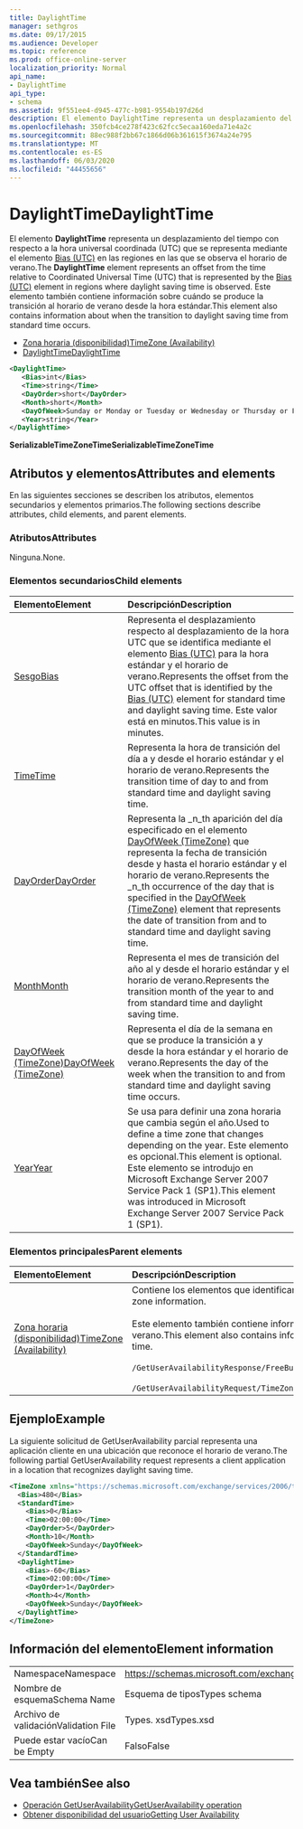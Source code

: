```yaml
---
title: DaylightTime
manager: sethgros
ms.date: 09/17/2015
ms.audience: Developer
ms.topic: reference
ms.prod: office-online-server
localization_priority: Normal
api_name:
- DaylightTime
api_type:
- schema
ms.assetid: 9f551ee4-d945-477c-b981-9554b197d26d
description: El elemento DaylightTime representa un desplazamiento del tiempo con respecto a la hora universal coordinada (UTC) que se representa mediante el elemento Bias (UTC) en las regiones en las que se observa el horario de verano. Este elemento también contiene información sobre cuándo se produce la transición al horario de verano desde la hora estándar.
ms.openlocfilehash: 350fcb4ce278f423c62fcc5ecaa160eda71e4a2c
ms.sourcegitcommit: 88ec988f2bb67c1866d06b361615f3674a24e795
ms.translationtype: MT
ms.contentlocale: es-ES
ms.lasthandoff: 06/03/2020
ms.locfileid: "44455656"
---
```

# <a name="daylighttime"></a><span data-ttu-id="cccf7-104">DaylightTime</span><span class="sxs-lookup"><span data-stu-id="cccf7-104">DaylightTime</span></span>

<span data-ttu-id="cccf7-105">El elemento **DaylightTime** representa un desplazamiento del tiempo con respecto a la hora universal coordinada (UTC) que se representa mediante el elemento [Bias (UTC)](bias-utc.md) en las regiones en las que se observa el horario de verano.</span><span class="sxs-lookup"><span data-stu-id="cccf7-105">The **DaylightTime** element represents an offset from the time relative to Coordinated Universal Time (UTC) that is represented by the [Bias (UTC)](bias-utc.md) element in regions where daylight saving time is observed.</span></span> <span data-ttu-id="cccf7-106">Este elemento también contiene información sobre cuándo se produce la transición al horario de verano desde la hora estándar.</span><span class="sxs-lookup"><span data-stu-id="cccf7-106">This element also contains information about when the transition to daylight saving time from standard time occurs.</span></span> 
  
- [<span data-ttu-id="cccf7-107">Zona horaria (disponibilidad)</span><span class="sxs-lookup"><span data-stu-id="cccf7-107">TimeZone (Availability)</span></span>](timezone-availability.md) 
- [<span data-ttu-id="cccf7-108">DaylightTime</span><span class="sxs-lookup"><span data-stu-id="cccf7-108">DaylightTime</span></span>](daylighttime.md)
  
```xml
<DaylightTime>
   <Bias>int</Bias>
   <Time>string</Time>
   <DayOrder>short</DayOrder>
   <Month>short</Month>
   <DayOfWeek>Sunday or Monday or Tuesday or Wednesday or Thursday or Friday or Saturday</DayOfWeek>
   <Year>string</Year>
</DaylightTime>
```

<span data-ttu-id="cccf7-109">**SerializableTimeZoneTime**</span><span class="sxs-lookup"><span data-stu-id="cccf7-109">**SerializableTimeZoneTime**</span></span>

## <a name="attributes-and-elements"></a><span data-ttu-id="cccf7-110">Atributos y elementos</span><span class="sxs-lookup"><span data-stu-id="cccf7-110">Attributes and elements</span></span>

<span data-ttu-id="cccf7-111">En las siguientes secciones se describen los atributos, elementos secundarios y elementos primarios.</span><span class="sxs-lookup"><span data-stu-id="cccf7-111">The following sections describe attributes, child elements, and parent elements.</span></span>
  
### <a name="attributes"></a><span data-ttu-id="cccf7-112">Atributos</span><span class="sxs-lookup"><span data-stu-id="cccf7-112">Attributes</span></span>

<span data-ttu-id="cccf7-113">Ninguna.</span><span class="sxs-lookup"><span data-stu-id="cccf7-113">None.</span></span>
  
### <a name="child-elements"></a><span data-ttu-id="cccf7-114">Elementos secundarios</span><span class="sxs-lookup"><span data-stu-id="cccf7-114">Child elements</span></span>

|<span data-ttu-id="cccf7-115">**Elemento**</span><span class="sxs-lookup"><span data-stu-id="cccf7-115">**Element**</span></span>|<span data-ttu-id="cccf7-116">**Descripción**</span><span class="sxs-lookup"><span data-stu-id="cccf7-116">**Description**</span></span>|
|:-----|:-----|
|[<span data-ttu-id="cccf7-117">Sesgo</span><span class="sxs-lookup"><span data-stu-id="cccf7-117">Bias</span></span>](bias.md) <br/> |<span data-ttu-id="cccf7-118">Representa el desplazamiento respecto al desplazamiento de la hora UTC que se identifica mediante el elemento [Bias (UTC)](bias-utc.md) para la hora estándar y el horario de verano.</span><span class="sxs-lookup"><span data-stu-id="cccf7-118">Represents the offset from the UTC offset that is identified by the [Bias (UTC)](bias-utc.md) element for standard time and daylight saving time.</span></span> <span data-ttu-id="cccf7-119">Este valor está en minutos.</span><span class="sxs-lookup"><span data-stu-id="cccf7-119">This value is in minutes.</span></span>  <br/> |
|[<span data-ttu-id="cccf7-120">Time</span><span class="sxs-lookup"><span data-stu-id="cccf7-120">Time</span></span>](time.md) <br/> |<span data-ttu-id="cccf7-121">Representa la hora de transición del día a y desde el horario estándar y el horario de verano.</span><span class="sxs-lookup"><span data-stu-id="cccf7-121">Represents the transition time of day to and from standard time and daylight saving time.</span></span>  <br/> |
|[<span data-ttu-id="cccf7-122">DayOrder</span><span class="sxs-lookup"><span data-stu-id="cccf7-122">DayOrder</span></span>](dayorder.md) <br/> |<span data-ttu-id="cccf7-123">Representa la _n_th aparición del día especificado en el elemento [DayOfWeek (TimeZone)](dayofweek-timezone.md) que representa la fecha de transición desde y hasta el horario estándar y el horario de verano.</span><span class="sxs-lookup"><span data-stu-id="cccf7-123">Represents the  _n_th occurrence of the day that is specified in the [DayOfWeek (TimeZone)](dayofweek-timezone.md) element that represents the date of transition from and to standard time and daylight saving time.</span></span>  <br/> |
|[<span data-ttu-id="cccf7-124">Month</span><span class="sxs-lookup"><span data-stu-id="cccf7-124">Month</span></span>](month.md) <br/> |<span data-ttu-id="cccf7-125">Representa el mes de transición del año al y desde el horario estándar y el horario de verano.</span><span class="sxs-lookup"><span data-stu-id="cccf7-125">Represents the transition month of the year to and from standard time and daylight saving time.</span></span>  <br/> |
|[<span data-ttu-id="cccf7-126">DayOfWeek (TimeZone)</span><span class="sxs-lookup"><span data-stu-id="cccf7-126">DayOfWeek (TimeZone)</span></span>](dayofweek-timezone.md) <br/> |<span data-ttu-id="cccf7-127">Representa el día de la semana en que se produce la transición a y desde la hora estándar y el horario de verano.</span><span class="sxs-lookup"><span data-stu-id="cccf7-127">Represents the day of the week when the transition to and from standard time and daylight saving time occurs.</span></span>  <br/> |
|[<span data-ttu-id="cccf7-128">Year</span><span class="sxs-lookup"><span data-stu-id="cccf7-128">Year</span></span>](year.md) <br/> |<span data-ttu-id="cccf7-129">Se usa para definir una zona horaria que cambia según el año.</span><span class="sxs-lookup"><span data-stu-id="cccf7-129">Used to define a time zone that changes depending on the year.</span></span> <span data-ttu-id="cccf7-130">Este elemento es opcional.</span><span class="sxs-lookup"><span data-stu-id="cccf7-130">This element is optional.</span></span> <span data-ttu-id="cccf7-131">Este elemento se introdujo en Microsoft Exchange Server 2007 Service Pack 1 (SP1).</span><span class="sxs-lookup"><span data-stu-id="cccf7-131">This element was introduced in Microsoft Exchange Server 2007 Service Pack 1 (SP1).</span></span>  <br/> |
   
### <a name="parent-elements"></a><span data-ttu-id="cccf7-132">Elementos principales</span><span class="sxs-lookup"><span data-stu-id="cccf7-132">Parent elements</span></span>

|<span data-ttu-id="cccf7-133">**Elemento**</span><span class="sxs-lookup"><span data-stu-id="cccf7-133">**Element**</span></span>|<span data-ttu-id="cccf7-134">**Descripción**</span><span class="sxs-lookup"><span data-stu-id="cccf7-134">**Description**</span></span>|
|:-----|:-----|
|[<span data-ttu-id="cccf7-135">Zona horaria (disponibilidad)</span><span class="sxs-lookup"><span data-stu-id="cccf7-135">TimeZone (Availability)</span></span>](timezone-availability.md) <br/> | <span data-ttu-id="cccf7-136">Contiene los elementos que identifican la información de la zona horaria.</span><span class="sxs-lookup"><span data-stu-id="cccf7-136">Contains elements that identify time zone information.</span></span><br/><br/><span data-ttu-id="cccf7-137">Este elemento también contiene información sobre la transición entre el horario estándar y el horario de verano.</span><span class="sxs-lookup"><span data-stu-id="cccf7-137">This element also contains information about the transition between standard time and daylight saving time.</span></span><br/><br/>`/GetUserAvailabilityResponse/FreeBusyResponseArray/FreeBusyResponse/FreeBusyView/WorkingHours/TimeZone` <br/><br/>`/GetUserAvailabilityRequest/TimeZone` <br/> |
   
## <a name="example"></a><span data-ttu-id="cccf7-138">Ejemplo</span><span class="sxs-lookup"><span data-stu-id="cccf7-138">Example</span></span>

<span data-ttu-id="cccf7-139">La siguiente solicitud de GetUserAvailability parcial representa una aplicación cliente en una ubicación que reconoce el horario de verano.</span><span class="sxs-lookup"><span data-stu-id="cccf7-139">The following partial GetUserAvailability request represents a client application in a location that recognizes daylight saving time.</span></span>
  
```xml
<TimeZone xmlns="https://schemas.microsoft.com/exchange/services/2006/types">
  <Bias>480</Bias>
  <StandardTime>
    <Bias>0</Bias>
    <Time>02:00:00</Time>
    <DayOrder>5</DayOrder>
    <Month>10</Month>
    <DayOfWeek>Sunday</DayOfWeek>
  </StandardTime>
  <DaylightTime>
    <Bias>-60</Bias>
    <Time>02:00:00</Time>
    <DayOrder>1</DayOrder>
    <Month>4</Month>
    <DayOfWeek>Sunday</DayOfWeek>
  </DaylightTime>
</TimeZone>
```

## <a name="element-information"></a><span data-ttu-id="cccf7-140">Información del elemento</span><span class="sxs-lookup"><span data-stu-id="cccf7-140">Element information</span></span>

|||
|:-----|:-----|
|<span data-ttu-id="cccf7-141">Namespace</span><span class="sxs-lookup"><span data-stu-id="cccf7-141">Namespace</span></span>  <br/> |https://schemas.microsoft.com/exchange/services/2006/types  <br/> |
|<span data-ttu-id="cccf7-142">Nombre de esquema</span><span class="sxs-lookup"><span data-stu-id="cccf7-142">Schema Name</span></span>  <br/> |<span data-ttu-id="cccf7-143">Esquema de tipos</span><span class="sxs-lookup"><span data-stu-id="cccf7-143">Types schema</span></span>  <br/> |
|<span data-ttu-id="cccf7-144">Archivo de validación</span><span class="sxs-lookup"><span data-stu-id="cccf7-144">Validation File</span></span>  <br/> |<span data-ttu-id="cccf7-145">Types. xsd</span><span class="sxs-lookup"><span data-stu-id="cccf7-145">Types.xsd</span></span>  <br/> |
|<span data-ttu-id="cccf7-146">Puede estar vacío</span><span class="sxs-lookup"><span data-stu-id="cccf7-146">Can be Empty</span></span>  <br/> |<span data-ttu-id="cccf7-147">Falso</span><span class="sxs-lookup"><span data-stu-id="cccf7-147">False</span></span>  <br/> |
   
## <a name="see-also"></a><span data-ttu-id="cccf7-148">Vea también</span><span class="sxs-lookup"><span data-stu-id="cccf7-148">See also</span></span>

- [<span data-ttu-id="cccf7-149">Operación GetUserAvailability</span><span class="sxs-lookup"><span data-stu-id="cccf7-149">GetUserAvailability operation</span></span>](getuseravailability-operation.md)
- [<span data-ttu-id="cccf7-150">Obtener disponibilidad del usuario</span><span class="sxs-lookup"><span data-stu-id="cccf7-150">Getting User Availability</span></span>](https://msdn.microsoft.com/library/d4133fcb-9b0f-4e6b-aadf-a389da83516a%28Office.15%29.aspx)

